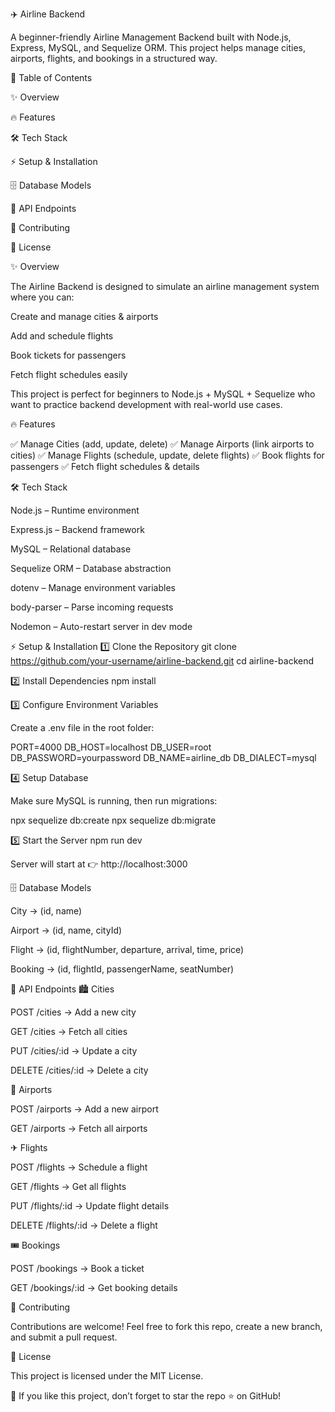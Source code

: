 ✈️ Airline Backend

A beginner-friendly Airline Management Backend built with Node.js, Express, MySQL, and Sequelize ORM.
This project helps manage cities, airports, flights, and bookings in a structured way.

📖 Table of Contents

✨ Overview

🔥 Features

🛠 Tech Stack

⚡ Setup & Installation

🗄 Database Models

📡 API Endpoints

🤝 Contributing

📜 License

✨ Overview

The Airline Backend is designed to simulate an airline management system where you can:

Create and manage cities & airports

Add and schedule flights

Book tickets for passengers

Fetch flight schedules easily

This project is perfect for beginners to Node.js + MySQL + Sequelize who want to practice backend development with real-world use cases.

🔥 Features

✅ Manage Cities (add, update, delete)
✅ Manage Airports (link airports to cities)
✅ Manage Flights (schedule, update, delete flights)
✅ Book flights for passengers
✅ Fetch flight schedules & details

🛠 Tech Stack

Node.js – Runtime environment

Express.js – Backend framework

MySQL – Relational database

Sequelize ORM – Database abstraction

dotenv – Manage environment variables

body-parser – Parse incoming requests

Nodemon – Auto-restart server in dev mode

⚡ Setup & Installation
1️⃣ Clone the Repository
git clone https://github.com/your-username/airline-backend.git
cd airline-backend

2️⃣ Install Dependencies
npm install

3️⃣ Configure Environment Variables

Create a .env file in the root folder:

PORT=4000
DB_HOST=localhost
DB_USER=root
DB_PASSWORD=yourpassword
DB_NAME=airline_db
DB_DIALECT=mysql

4️⃣ Setup Database

Make sure MySQL is running, then run migrations:

npx sequelize db:create
npx sequelize db:migrate

5️⃣ Start the Server
npm run dev


Server will start at 👉 http://localhost:3000

🗄 Database Models

City → (id, name)

Airport → (id, name, cityId)

Flight → (id, flightNumber, departure, arrival, time, price)

Booking → (id, flightId, passengerName, seatNumber)

📡 API Endpoints
🏙 Cities

POST /cities → Add a new city

GET /cities → Fetch all cities

PUT /cities/:id → Update a city

DELETE /cities/:id → Delete a city

🛫 Airports

POST /airports → Add a new airport

GET /airports → Fetch all airports

✈ Flights

POST /flights → Schedule a flight

GET /flights → Get all flights

PUT /flights/:id → Update flight details

DELETE /flights/:id → Delete a flight

🎟 Bookings

POST /bookings → Book a ticket

GET /bookings/:id → Get booking details

🤝 Contributing

Contributions are welcome!
Feel free to fork this repo, create a new branch, and submit a pull request.

📜 License

This project is licensed under the MIT License.

🌟 If you like this project, don’t forget to star the repo ⭐ on GitHub!